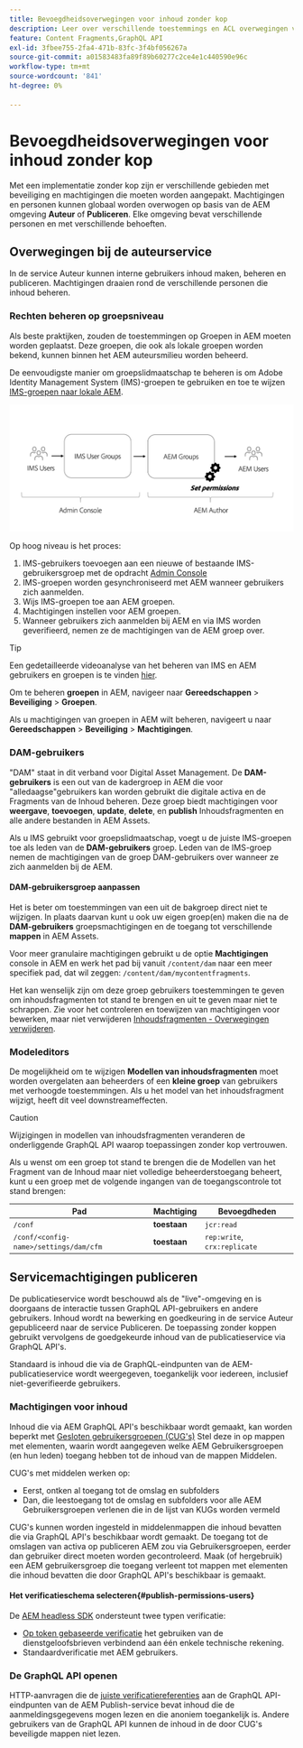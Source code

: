 ```yaml
---
title: Bevoegdheidsoverwegingen voor inhoud zonder kop
description: Leer over verschillende toestemmings en ACL overwegingen voor een headless implementatie met Adobe Experience Manager. Begrijp de verschillende personen en de potentiële toestemmingsniveaus nodig voor zowel auteur als Publish milieu's.
feature: Content Fragments,GraphQL API
exl-id: 3fbee755-2fa4-471b-83fc-3f4bf056267a
source-git-commit: a01583483fa89f89b60277c2ce4e1c440590e96c
workflow-type: tm+mt
source-wordcount: '841'
ht-degree: 0%

---
```


# Bevoegdheidsoverwegingen voor inhoud zonder kop

Met een implementatie zonder kop zijn er verschillende gebieden met beveiliging en machtigingen die moeten worden aangepakt. Machtigingen en personen kunnen globaal worden overwogen op basis van de AEM omgeving **Auteur** of **Publiceren**. Elke omgeving bevat verschillende personen en met verschillende behoeften.

## Overwegingen bij de auteurservice

In de service Auteur kunnen interne gebruikers inhoud maken, beheren en publiceren. Machtigingen draaien rond de verschillende personen die inhoud beheren.

### Rechten beheren op groepsniveau

Als beste praktijken, zouden de toestemmingen op Groepen in AEM moeten worden geplaatst. Deze groepen, die ook als lokale groepen worden bekend, kunnen binnen het AEM auteursmilieu worden beheerd.

De eenvoudigste manier om groepslidmaatschap te beheren is om Adobe Identity Management System (IMS)-groepen te gebruiken en toe te wijzen [IMS-groepen naar lokale AEM](https://experienceleague.adobe.com/docs/experience-manager-cloud-service/content/security/ims-support.html?lang=en#managing-permissions-in-aem).

![Toestemmingsstroom beheerconsole](assets/admin-console-aem-group-permissions.png)

Op hoog niveau is het proces:

1. IMS-gebruikers toevoegen aan een nieuwe of bestaande IMS-gebruikersgroep met de opdracht [Admin Console](https://adminconsole.adobe.com/)
1. IMS-groepen worden gesynchroniseerd met AEM wanneer gebruikers zich aanmelden.
1. Wijs IMS-groepen toe aan AEM groepen.
1. Machtigingen instellen voor AEM groepen.
1. Wanneer gebruikers zich aanmelden bij AEM en via IMS worden geverifieerd, nemen ze de machtigingen van de AEM groep over.

>[!TIP]
>
> Een gedetailleerde videoanalyse van het beheren van IMS en AEM gebruikers en groepen is te vinden [hier](https://experienceleague.adobe.com/docs/experience-manager-learn/cloud-service/accessing/overview.html).

Om te beheren **groepen** in AEM, navigeer naar **Gereedschappen** > **Beveiliging** > **Groepen**.

Als u machtigingen van groepen in AEM wilt beheren, navigeert u naar **Gereedschappen** > **Beveiliging** > **Machtigingen**.

### DAM-gebruikers

&quot;DAM&quot; staat in dit verband voor Digital Asset Management. De **DAM-gebruikers** is een out van de kadergroep in AEM die voor &quot;alledaagse&quot;gebruikers kan worden gebruikt die digitale activa en de Fragments van de Inhoud beheren. Deze groep biedt machtigingen voor **weergave**, **toevoegen**, **update**, **delete**, en **publish** Inhoudsfragmenten en alle andere bestanden in AEM Assets.

Als u IMS gebruikt voor groepslidmaatschap, voegt u de juiste IMS-groepen toe als leden van de **DAM-gebruikers** groep. Leden van de IMS-groep nemen de machtigingen van de groep DAM-gebruikers over wanneer ze zich aanmelden bij de AEM.

#### DAM-gebruikersgroep aanpassen

Het is beter om toestemmingen van een uit de bakgroep direct niet te wijzigen. In plaats daarvan kunt u ook uw eigen groep(en) maken die na de **DAM-gebruikers** groepsmachtigingen en de toegang tot verschillende **mappen** in AEM Assets.

Voor meer granulaire machtigingen gebruikt u de optie **Machtigingen** console in AEM en werk het pad bij vanuit `/content/dam` naar een meer specifiek pad, dat wil zeggen: `/content/dam/mycontentfragments`.

Het kan wenselijk zijn om deze groep gebruikers toestemmingen te geven om inhoudsfragmenten tot stand te brengen en uit te geven maar niet te schrappen. Zie voor het controleren en toewijzen van machtigingen voor bewerken, maar niet verwijderen [Inhoudsfragmenten - Overwegingen verwijderen](/help/sites-cloud/administering/content-fragments/content-fragments-delete.md).

### Modeleditors

De mogelijkheid om te wijzigen **Modellen van inhoudsfragmenten** moet worden overgelaten aan beheerders of een **kleine groep** van gebruikers met verhoogde toestemmingen. Als u het model van het inhoudsfragment wijzigt, heeft dit veel downstreameffecten.

>[!CAUTION]
>
>Wijzigingen in modellen van inhoudsfragmenten veranderen de onderliggende GraphQL API waarop toepassingen zonder kop vertrouwen.

Als u wenst om een groep tot stand te brengen die de Modellen van het Fragment van de Inhoud maar niet volledige beheerderstoegang beheert, kunt u een groep met de volgende ingangen van de toegangscontrole tot stand brengen:

| Pad | Machtiging | Bevoegdheden |
|-----| -------------| ---------|
| `/conf` | **toestaan** | `jcr:read` |
| `/conf/<config-name>/settings/dam/cfm` | **toestaan** | `rep:write`, `crx:replicate` |

## Servicemachtigingen publiceren

De publicatieservice wordt beschouwd als de &quot;live&quot;-omgeving en is doorgaans de interactie tussen GraphQL API-gebruikers en andere gebruikers. Inhoud wordt na bewerking en goedkeuring in de service Auteur gepubliceerd naar de service Publiceren. De toepassing zonder koppen gebruikt vervolgens de goedgekeurde inhoud van de publicatieservice via GraphQL API&#39;s.

Standaard is inhoud die via de GraphQL-eindpunten van de AEM-publicatieservice wordt weergegeven, toegankelijk voor iedereen, inclusief niet-geverifieerde gebruikers.

### Machtigingen voor inhoud

Inhoud die via AEM GraphQL API&#39;s beschikbaar wordt gemaakt, kan worden beperkt met [Gesloten gebruikersgroepen (CUG&#39;s)](https://experienceleague.adobe.com/docs/experience-manager-learn/assets/advanced/closed-user-groups.html) Stel deze in op mappen met elementen, waarin wordt aangegeven welke AEM Gebruikersgroepen (en hun leden) toegang hebben tot de inhoud van de mappen Middelen.

CUG&#39;s met middelen werken op:

* Eerst, ontken al toegang tot de omslag en subfolders
* Dan, die leestoegang tot de omslag en subfolders voor alle AEM Gebruikersgroepen verlenen die in de lijst van KUGs worden vermeld

CUG&#39;s kunnen worden ingesteld in middelenmappen die inhoud bevatten die via GraphQL API&#39;s beschikbaar wordt gemaakt. De toegang tot de omslagen van activa op publiceren AEM zou via Gebruikersgroepen, eerder dan gebruiker direct moeten worden gecontroleerd. Maak (of hergebruik) een AEM gebruikersgroep die toegang verleent tot mappen met elementen die inhoud bevatten die door GraphQL API&#39;s beschikbaar is gemaakt.

#### Het verificatieschema selecteren{#publish-permissions-users}

De [AEM headless SDK](https://github.com/adobe/aem-headless-client-js#create-aemheadless-client) ondersteunt twee typen verificatie:

* [Op token gebaseerde verificatie](/help/implementing/developing/introduction/generating-access-tokens-for-server-side-apis.md) het gebruiken van de dienstgeloofsbrieven verbindend aan één enkele technische rekening.
* Standaardverificatie met AEM gebruikers.

### De GraphQL API openen

HTTP-aanvragen die de [juiste verificatiereferenties](https://github.com/adobe/aem-headless-client-js#create-aemheadless-client) aan de GraphQL API-eindpunten van de AEM Publish-service bevat inhoud die de aanmeldingsgegevens mogen lezen en die anoniem toegankelijk is. Andere gebruikers van de GraphQL API kunnen de inhoud in de door CUG&#39;s beveiligde mappen niet lezen.
